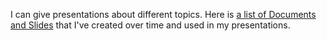 I can give presentations about different topics. Here is [a list of Documents and Slides](https://github.com/avestura/Presentation) that I've created over time and used in my presentations. 
